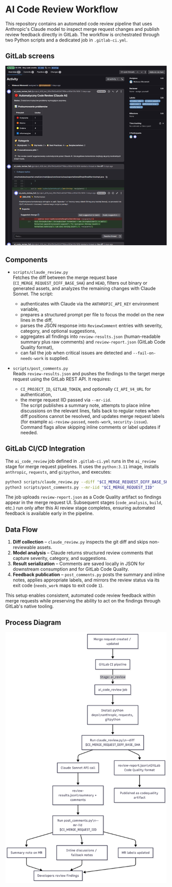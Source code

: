 # AI Code Review Workflow

This repository contains an automated code review pipeline that uses Anthropic's Claude model to inspect merge request changes and publish review feedback directly in GitLab. The workflow is orchestrated through two Python scripts and a dedicated job in `.gitlab-ci.yml`.

## GitLab screens

![image](gitlab.PNG)

## Components

- `scripts/claude_review.py`  
  Fetches the diff between the merge request base (`CI_MERGE_REQUEST_DIFF_BASE_SHA`) and `HEAD`, filters out binary or generated assets, and analyzes the remaining changes with Claude Sonnet. The script:
  - authenticates with Claude via the `ANTHROPIC_API_KEY` environment variable,
  - prepares a structured prompt per file to focus the model on the new lines in the diff,
  - parses the JSON response into `ReviewComment` entries with severity, category, and optional suggestions,
  - aggregates all findings into `review-results.json` (human-readable summary plus raw comments) and `review-report.json` (GitLab Code Quality format),
  - can fail the job when critical issues are detected and `--fail-on-needs-work` is supplied.

- `scripts/post_comments.py`  
  Reads `review-results.json` and pushes the findings to the target merge request using the GitLab REST API. It requires:
  - `CI_PROJECT_ID`, `GITLAB_TOKEN`, and optionally `CI_API_V4_URL` for authentication,
  - the merge request IID passed via `--mr-iid`.  
  The script publishes a summary note, attempts to place inline discussions on the relevant lines, falls back to regular notes when diff positions cannot be resolved, and updates merge request labels (for example `ai-review-passed`, `needs-work`, `security-issue`). Command flags allow skipping inline comments or label updates if needed.

## GitLab CI/CD Integration

The `ai_code_review` job defined in `.gitlab-ci.yml` runs in the `ai_review` stage for merge request pipelines. It uses the `python:3.11` image, installs `anthropic`, `requests`, and `gitpython`, and executes:

```bash
python3 scripts/claude_review.py --diff "$CI_MERGE_REQUEST_DIFF_BASE_SHA"
python3 scripts/post_comments.py --mr-iid "$CI_MERGE_REQUEST_IID"
```

The job uploads `review-report.json` as a Code Quality artifact so findings appear in the merge request UI. Subsequent stages (`code_analysis`, `build`, etc.) run only after this AI review stage completes, ensuring automated feedback is available early in the pipeline.

## Data Flow

1. **Diff collection** – `claude_review.py` inspects the git diff and skips non-reviewable assets.
2. **Model analysis** – Claude returns structured review comments that capture severity, category, and suggestions.
3. **Result serialization** – Comments are saved locally in JSON for downstream consumption and for GitLab Code Quality.
4. **Feedback publication** – `post_comments.py` posts the summary and inline notes, applies appropriate labels, and mirrors the review status via its exit code (`needs_work` maps to exit code `1`).

This setup enables consistent, automated code review feedback within merge requests while preserving the ability to act on the findings through GitLab's native tooling.

## Process Diagram

![image](diagram.png)


